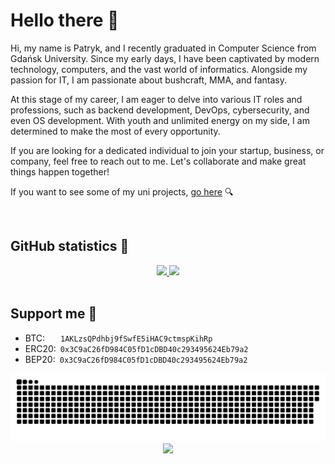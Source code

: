 # Hello there 👋

Hi, my name is Patryk, and I recently graduated in Computer Science from Gdańsk University. Since my early days, I have been captivated by modern technology, computers, and the vast world of informatics. Alongside my passion for IT, I am passionate about bushcraft, MMA, and fantasy.

At this stage of my career, I am eager to delve into various IT roles and professions, such as backend development, DevOps, cybersecurity, and even OS development. With youth and unlimited energy on my side, I am determined to make the most of every opportunity.

If you are looking for a dedicated individual to join your startup, business, or company, feel free to reach out to me. Let's collaborate and make great things happen together!

If you want to see some of my uni projects, [go here](https://github.com/Azalurg-Uni-Projects) 🔍

</br>

## GitHub statistics 💯

<div align="center">
  <a href="https://github.com/Azalurg">
  <img height="180em" src="https://github-readme-stats.vercel.app/api?username=Azalurg&show_icons=true&theme=github_dark&include_all_commits=true&count_private=true"/>
  <img height="180em" src="https://github-readme-stats.vercel.app/api/top-langs/?username=Azalurg&layout=compact&langs_count=8&theme=github_dark"/></a>
</div>

</br>

## Support me 💸

- BTC:&emsp;&ensp;&nbsp;`1AKLzsQPdhbj9fSwfE5iHAC9ctmspKihRp`
- ERC20:&ensp;`0x3C9aC26fD984C05fD1cDBD40c293495624Eb79a2`
- BEP20:&ensp;`0x3C9aC26fD984C05fD1cDBD40c293495624Eb79a2`

<div align="center">
  <img hight="180em" src="https://github.com/Azalurg/Azalurg/blob/output/ocean.svg">
  <img hight="180em" src="https://github-profile-trophy.vercel.app/?username=azalurg&theme=darkhub&no-frame=true&margin-w=20&title=Stars,Followers,Commits,Issues,MultiLanguage,Repositories">
</div>
